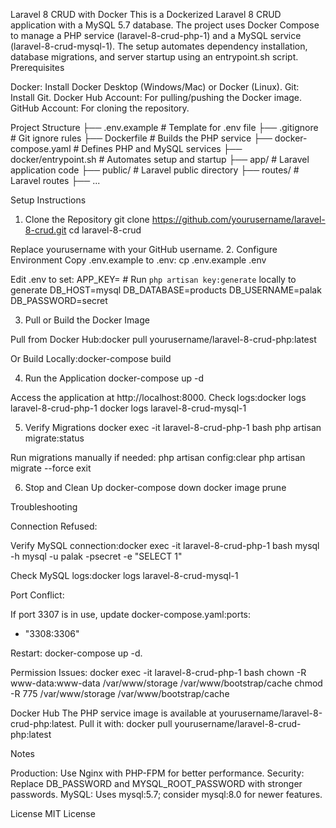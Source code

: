 Laravel 8 CRUD with Docker
This is a Dockerized Laravel 8 CRUD application with a MySQL 5.7 database. The project uses Docker Compose to manage a PHP service (laravel-8-crud-php-1) and a MySQL service (laravel-8-crud-mysql-1). The setup automates dependency installation, database migrations, and server startup using an entrypoint.sh script.
Prerequisites

Docker: Install Docker Desktop (Windows/Mac) or Docker (Linux).
Git: Install Git.
Docker Hub Account: For pulling/pushing the Docker image.
GitHub Account: For cloning the repository.

Project Structure
├── .env.example        # Template for .env file
├── .gitignore          # Git ignore rules
├── Dockerfile          # Builds the PHP service
├── docker-compose.yaml # Defines PHP and MySQL services
├── docker/entrypoint.sh       # Automates setup and startup
├── app/                # Laravel application code
├── public/             # Laravel public directory
├── routes/             # Laravel routes
├── ...

Setup Instructions
1. Clone the Repository
git clone https://github.com/yourusername/laravel-8-crud.git
cd laravel-8-crud

Replace yourusername with your GitHub username.
2. Configure Environment
Copy .env.example to .env:
cp .env.example .env

Edit .env to set:
APP_KEY= # Run `php artisan key:generate` locally to generate
DB_HOST=mysql
DB_DATABASE=products
DB_USERNAME=palak
DB_PASSWORD=secret

3. Pull or Build the Docker Image

Pull from Docker Hub:docker pull yourusername/laravel-8-crud-php:latest


Or Build Locally:docker-compose build



4. Run the Application
docker-compose up -d


Access the application at http://localhost:8000.
Check logs:docker logs laravel-8-crud-php-1
docker logs laravel-8-crud-mysql-1



5. Verify Migrations
docker exec -it laravel-8-crud-php-1 bash
php artisan migrate:status

Run migrations manually if needed:
php artisan config:clear
php artisan migrate --force
exit

6. Stop and Clean Up
docker-compose down
docker image prune

Troubleshooting

Connection Refused:

Verify MySQL connection:docker exec -it laravel-8-crud-php-1 bash
mysql -h mysql -u palak -psecret -e "SELECT 1"


Check MySQL logs:docker logs laravel-8-crud-mysql-1




Port Conflict:

If port 3307 is in use, update docker-compose.yaml:ports:
  - "3308:3306"


Restart: docker-compose up -d.


Permission Issues:
docker exec -it laravel-8-crud-php-1 bash
chown -R www-data:www-data /var/www/storage /var/www/bootstrap/cache
chmod -R 775 /var/www/storage /var/www/bootstrap/cache



Docker Hub
The PHP service image is available at yourusername/laravel-8-crud-php:latest. Pull it with:
docker pull yourusername/laravel-8-crud-php:latest

Notes

Production: Use Nginx with PHP-FPM for better performance.
Security: Replace DB_PASSWORD and MYSQL_ROOT_PASSWORD with stronger passwords.
MySQL: Uses mysql:5.7; consider mysql:8.0 for newer features.

License
MIT License